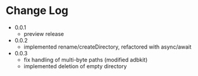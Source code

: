 # Change Log

- 0.0.1
  * preview release
- 0.0.2
  * implemented rename/createDirectory, refactored with async/await
- 0.0.3
  * fix handling of multi-byte paths (modified adbkit)
  * implemented deletion of empty directory
